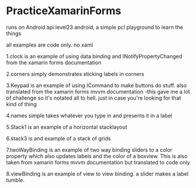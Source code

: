 # PracticeXamarinForms
runs on Android api level23 android, a simple pcl playground to learn the things


all examples are code only.  no xaml

1.clock is an example of using data binding and INotifyPropertyChanged from the xamarin forms documentation

2.corners simply demonstrates sticking labels in corners

3.Keypad is an example of using ICommand to make buttons do stuff.  also translated from the xamarin forms mvvm documentation
  -this gave me a lot of challenge so it's notated all to hell.  just in case you're looking for that kind of thing
  
4.names simple takes whatever you type in and presents it in a label

5.Stack1 is an example of a horizontal stacklayout

6.stack3 is and example of a stack of grids

7.twoWayBinding is an example of two way binding sliders to a color property which also updates labels and the color of a boxview. This is also taken from xamarin forms mvvm documentation but translated to code only

8.viewBinding is an example of view to view binding.  a slider makes a label tumble.  
